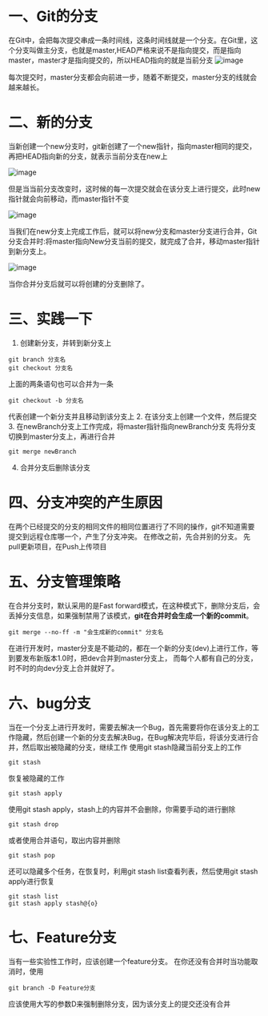 # 一、Git的分支
在Git中，会把每次提交串成一条时间线，这条时间线就是一个分支。在Git里，这个分支叫做主分支，也就是master,HEAD严格来说不是指向提交，而是指向master，master才是指向提交的，所以HEAD指向的就是当前分支
![image](CF9D8D73FC7D420BAC6A12179D4E48DA)

每次提交时，master分支都会向前进一步，随着不断提交，master分支的线就会越来越长。
# 二、新的分支
当新创建一个new分支时，git新创建了一个new指针，指向master相同的提交，再把HEAD指向新的分支，就表示当前分支在new上

![image](0727AFF6B04445C7B4FBEAC87F108548)

但是当当前分支改变时，这时候的每一次提交就会在该分支上进行提交，此时new指针就会向前移动，而master指针不变

![image](CB81945CA9B14810A24890CE5A2F5CFF)

当我们在new分支上完成工作后，就可以将new分支和master分支进行合并，Git分支合并时:将master指向New分支当前的提交，就完成了合并，移动master指针到新分支上。

![image](53B2766654794F22A890B17738D897B9)

当你合并分支后就可以将创建的分支删除了。

# 三、实践一下
1. 创建新分支，并转到新分支上
```
git branch 分支名
git checkout 分支名
```
上面的两条语句也可以合并为一条
```
git checkout -b 分支名
```
代表创建一个新分支并且移动到该分支上
2. 在该分支上创建一个文件，然后提交
3. 在newBranch分支上工作完成，将master指针指向newBranch分支
先将分支切换到master分支上，再进行合并
```
git merge newBranch
```
4. 合并分支后删除该分支

# 四、分支冲突的产生原因
在两个已经提交的分支的相同文件的相同位置进行了不同的操作，git不知道需要提交到远程仓库哪一个，产生了分支冲突。
在修改之前，先合并别的分支。
先pull更新项目，在Push上传项目
# 五、分支管理策略
在合并分支时，默认采用的是Fast forward模式，在这种模式下，删除分支后，会丢掉分支信息，如果强制禁用了该模式，**git在合并时会生成一个新的commit**。
```
git merge --no-ff -m "会生成新的commit" 分支名
```
在进行开发时，master分支是不能动的，都在一个新的分支(dev)上进行工作，等到要发布新版本1.0时，把dev合并到master分支上，
而每个人都有自己的分支，时不时的向dev分支上合并就好了。
# 六、bug分支
当在一个分支上进行开发时，需要去解决一个Bug，首先需要将你在该分支上的工作隐藏，然后创建一个新的分支去解决Bug，在Bug解决完毕后，将该分支进行合并，然后取出被隐藏的分支，继续工作
使用git stash隐藏当前分支上的工作
```
git stash
```
恢复被隐藏的工作
```
git stash apply
```
使用git stash apply，stash上的内容并不会删除，你需要手动的进行删除
```
git stash drop
```
或者使用合并语句，取出内容并删除
```
git stash pop
```
还可以隐藏多个任务，在恢复时，利用git stash list查看列表，然后使用git stash apply进行恢复
```
git stash list
git stash apply stash@{o}
```
# 七、Feature分支
当有一些实验性工作时，应该创建一个feature分支。
在你还没有合并时当功能取消时，使用
```
git branch -D Feature分支
```
应该使用大写的参数D来强制删除分支，因为该分支上的提交还没有合并

